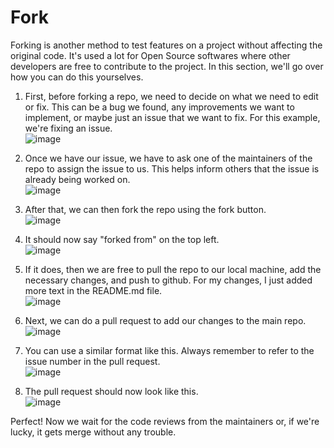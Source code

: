 # Fork
Forking is another method to test features on a project without affecting the original code. It's used a lot for Open Source softwares where other developers are free to contribute to the project. In this section, we'll go over how you can do this yourselves.<br>

1. First, before forking a repo, we need to decide on what we need to edit or fix. This can be a bug we found, any improvements we want to implement, or maybe just an issue that we want to fix. For this example, we're fixing an issue.<br>
![image](https://user-images.githubusercontent.com/48599206/132966507-f3cf42e0-41b6-48bf-83ea-894c42260a0d.png)

2. Once we have our issue, we have to ask one of the maintainers of the repo to assign the issue to us. This helps inform others that the issue is already being worked on.<br>
![image](https://user-images.githubusercontent.com/48599206/132966597-b11cb87d-0c5d-4a58-a8fa-f24ab0c961d2.png)

3. After that, we can then fork the repo using the fork button.<br>
![image](https://user-images.githubusercontent.com/48599206/132966803-b8d36cc4-8d21-4a4a-abac-d2b01ebaba1f.png)

4. It should now say "forked from" on the top left.<br>
![image](https://user-images.githubusercontent.com/48599206/132966772-de83794b-3ca7-4ef6-9ae0-d03a7e009950.png)

5. If it does, then we are free to pull the repo to our local machine, add the necessary changes, and push to github. For my changes, I just added more text in the README.md file.<br>
![image](https://user-images.githubusercontent.com/48599206/132966984-b53bdb22-3439-42b6-b094-9d695c186c03.png)

6. Next, we can do a pull request to add our changes to the main repo.<br>
![image](https://user-images.githubusercontent.com/48599206/132967029-ade585a7-9c76-415b-8ff8-e350afd98ff9.png)

7. You can use a similar format like this. Always remember to refer to the issue number in the pull request.<br>
![image](https://user-images.githubusercontent.com/48599206/132967079-6b9f794b-7e84-42b1-ba2b-9bd693b8ae11.png)

8. The pull request should now look like this.<br>
![image](https://user-images.githubusercontent.com/48599206/132967283-6e9fee9d-4982-4cd6-8813-25e46672a9c3.png)

Perfect! Now we wait for the code reviews from the maintainers or, if we're lucky, it gets merge without any trouble.
